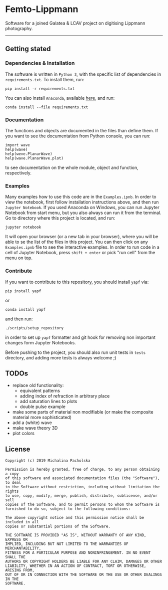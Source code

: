 # Femto-Lippmann
Software for a joined Galatea & LCAV project on digitising Lippmann photography.

---
## Getting stated

### Dependencies & Installation

The software is written in `Python 3`, with the specific list of dependencies in 
`requirements.txt`. To install them, run:
```
pip install -r requirements.txt
```

You can also install `Anaconda`, available [here](https://www.anaconda.com), 
and run:
```
conda install --file requirements.txt
```

### Documentation

The functions and objects are documented in the files than define them. If you
want to see the documentation from Python console, you can run:

    import wave
    help(wave)
    help(weve.PlanarWave)
    help(wave.PlanarWave.plot)
    
to see documentation on the whole module, object and function, respectively.

### Examples
Many examples how to use this code are in the `Examples.ipnb`. In order to view 
the notebook, first follow installation instructions above, and then run 
`Jupyter Notebook`. If you used Anaconda on Windows, you can run Jupyter 
Notebook from start menu, but you also always can run it from the terminal. Go 
to directory where this project is located, and run:

    jupyter notebook

It will open your browser (or a new tab in your browser), where you will be 
able to se the list of the files in this project. You can then click on any 
`Examples.ipnb` file to see the interactive examples. In order to run code in a 
cell of Jupyter Notebook, press `shift + enter` or pick "run cell" from the 
menu on top. 

### Contribute
If you want to contribute to this repository, you should install `yapf` via:

    pip install yapf
    
or 
    
    conda install yapf
    
and then run:

    ./scripts/setup_repository

in order to set up `yapf` formatter and git hook for removing non important 
changes form Jupyter Notebooks.

Before pushing to the project, you should also run unit tests in `tests` 
directory, and adding more tests is always welcome ;)

## TODOs

 - replace old functionality:
    - equivalent patterns
    - adding index of refraction in arbitrary place
    - add saturation lines to plots
    - double pulse example
 - make some parts of material non modifiable (or make the composite 
 material more sophisticated)
 - add a (white) wave
 - make wave theory 3D
 - plot colors
     
## License

```
Copyright (c) 2019 Michalina Pacholska

Permission is hereby granted, free of charge, to any person obtaining a copy
of this software and associated documentation files (the "Software"), to deal
in the Software without restriction, including without limitation the rights
to use, copy, modify, merge, publish, distribute, sublicense, and/or sell
copies of the Software, and to permit persons to whom the Software is
furnished to do so, subject to the following conditions:

The above copyright notice and this permission notice shall be included in all
copies or substantial portions of the Software.

THE SOFTWARE IS PROVIDED "AS IS", WITHOUT WARRANTY OF ANY KIND, EXPRESS OR
IMPLIED, INCLUDING BUT NOT LIMITED TO THE WARRANTIES OF MERCHANTABILITY,
FITNESS FOR A PARTICULAR PURPOSE AND NONINFRINGEMENT. IN NO EVENT SHALL THE
AUTHORS OR COPYRIGHT HOLDERS BE LIABLE FOR ANY CLAIM, DAMAGES OR OTHER
LIABILITY, WHETHER IN AN ACTION OF CONTRACT, TORT OR OTHERWISE, ARISING FROM,
OUT OF OR IN CONNECTION WITH THE SOFTWARE OR THE USE OR OTHER DEALINGS IN THE
SOFTWARE.
```
